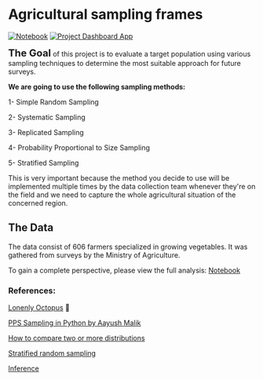 # Agricultural sampling frames

[![Notebook]](https://sampling-project.streamlit.app)     [![Project Dashboard App]](https://sampling-project.streamlit.app)

[Project Dashboard App]: https://img.shields.io/badge/Project_Dashboard-37a779?style=for-the-badge

[Notebook]: https://img.shields.io/badge/Notebook-informational?style=for-the-badge



<span style ="font-size:20px;">**The Goal**</span> of this project is to evaluate a target population using various sampling techniques to determine the most suitable approach for future surveys.

**We are going to use the following sampling methods:**

1- Simple Random Sampling

2- Systematic Sampling

3- Replicated Sampling

4- Probability Proportional to Size Sampling

5- Stratified Sampling


This is very important because the method you decide to use will be implemented multiple times by the data collection team whenever they're on the field and we need to capture the whole agricultural situation of the concerned region.

## The Data

The data consist of 606 farmers specialized in growing vegetables. It was gathered from surveys by the Ministry of Agriculture.

To gain a complete perspective, please view the full analysis: [Notebook]('sas)



### References:

[Lonenly Octopus](https://www.lonelyoctopus.com/about) :octopus:

[PPS Sampling in Python by Aayush Malik](https://chaayushmalik.medium.com/pps-sampling-in-python-b5d5d4a8bdf7)

[How to compare two or more distributions](https://towardsdatascience.com/how-to-compare-two-or-more-distributions-9b06ee4d30bf)


[Stratified random sampling](https://www.investopedia.com/terms/stratified_random_sampling.asp#:~:text=For%20example%2C%20if%20the%20researcher,population%20size\)%20%C3%97%20stratum%20size)


[Inference](https://online.stat.psu.edu/stat200/lesson/1/1.2#paragraph--2297)
